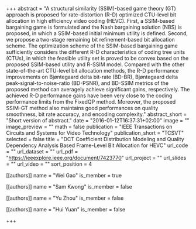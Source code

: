 +++
abstract = "A structural similarity (SSIM)-based game theory (GT) approach is proposed for rate-distortion (R-D) optimized CTU-level bit allocation in high efficiency video coding (HEVC). First, a SSIM-based bargaining game is formulated and the Nash bargaining solution (NBS) is proposed, in which a SSIM-based initial minimum utility is defined. Second, we propose a two-stage remaining bit refinement-based bit allocation scheme. The optimization scheme of the SSIM-based bargaining game sufficiently considers the different R-D characteristics of coding tree units (CTUs), in which the feasible utility set is proved to be convex based on the proposed SSIM-based utility and R-SSIM model. Compared with the other state-of-the-art CTU-level bit allocation methods, the R-D performance improvements on Bjøntegaard delta bit-rate (BD-BR), Bjøntegaard delta peak-signal-to-noise-ratio (BD-PSNR), and BD-SSIM metrics of the proposed method can averagely achieve significant gains, respectively. The achieved R-D performance gains have been very close to the coding performance limits from the FixedQP method. Moreover, the proposed SSIM-GT method also maintains good performances on quality smoothness, bit rate accuracy, and encoding complexity."
abstract_short = "Short version of abstract."
date = "2016-01-12T16:37:31+02:00"
image = ""
image_preview = ""
math = false
publication = "IEEE Transactions on Circuits and Systems for Video Technology"
publication_short = "TCSVT"
selected = false
title = "DCT Coefficient Distribution Modeling and Quality Dependency Analysis Based Frame-Level Bit Allocation for HEVC"
url_code = ""
url_dataset = ""
url_pdf = "https://ieeexplore.ieee.org/document/7423770"
url_project = ""
url_slides = ""
url_video = ""
sort_position = 4


[[authors]]
    name = "Wei Gao"
    is_member = true

[[authors]]
    name = "Sam Kwong"
    is_member = false

[[authors]]
    name = "Yu Zhou"
    is_member = false

[[authors]]
    name = "Hui Yuan"
    is_member = false

+++



